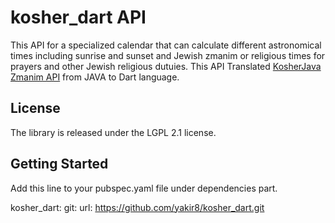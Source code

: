 # kosher_dart API

This API for a specialized calendar that can calculate different astronomical times including sunrise and sunset and Jewish zmanim or religious times for prayers and other Jewish religious dutuies.
This API Translated [KosherJava Zmanim API](https://github.com/KosherJava/zmanim) from JAVA to Dart language.

## License

The library is released under the LGPL 2.1 license.

## Getting Started

Add this line to your pubspec.yaml file under dependencies part.

kosher_dart:
  git:
    url: https://github.com/yakir8/kosher_dart.git
